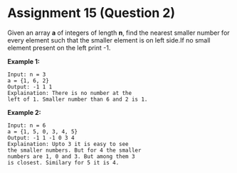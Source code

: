 # Assignment 15 (Question 2)

Given an array **a** of integers of length **n**, find the nearest smaller number for every element such that the smaller element is on left side.If no small element present on the left print -1.

**Example 1:**

```
Input: n = 3
a = {1, 6, 2}
Output: -1 1 1
Explaination: There is no number at the
left of 1. Smaller number than 6 and 2 is 1.
```

**Example 2:**

```
Input: n = 6
a = {1, 5, 0, 3, 4, 5}
Output: -1 1 -1 0 3 4
Explaination: Upto 3 it is easy to see
the smaller numbers. But for 4 the smaller
numbers are 1, 0 and 3. But among them 3
is closest. Similary for 5 it is 4.
```